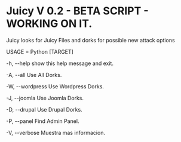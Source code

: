 # Juicy V 0.2 - BETA SCRIPT - WORKING ON IT.

Juicy looks for Juicy Files and dorks for possible new attack options

USAGE = Python [TARGET]

  -h, --help       show this help message and exit.
  
  -A, --all        Use All Dorks.
  
  -W, --wordpress  Use Wordpress Dorks.
  
  -J, --joomla     Use Joomla Dorks.
  
  -D, --drupal     Use Drupal Dorks.
  
  -P, --panel      Find Admin Panel.
  
  -V, --verbose    Muestra mas informacion.
  
